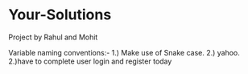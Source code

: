 # Your-Solutions
Project by Rahul and Mohit

Variable naming conventions:-
 1.) Make use of Snake case.
 2.) yahoo.
 2.)have to complete user login and register today
 